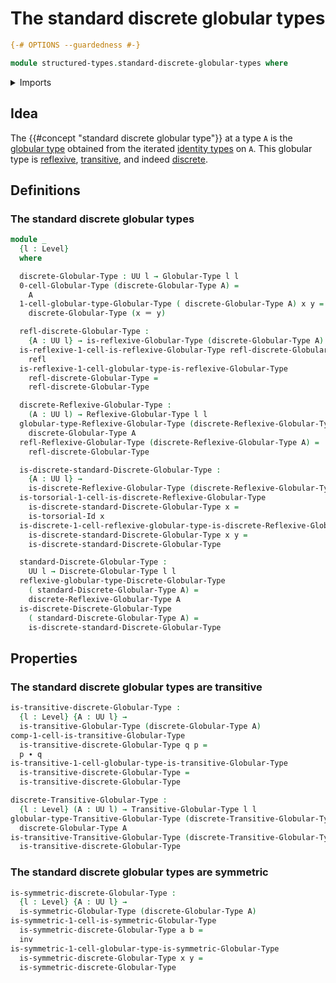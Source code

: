 # The standard discrete globular types

```agda
{-# OPTIONS --guardedness #-}

module structured-types.standard-discrete-globular-types where
```

<details><summary>Imports</summary>

```agda
open import foundation.identity-types
open import foundation.torsorial-type-families
open import foundation.universe-levels

open import structured-types.discrete-globular-types
open import structured-types.globular-types
open import structured-types.reflexive-globular-types
open import structured-types.symmetric-globular-types
open import structured-types.transitive-globular-types
```

</details>

## Idea

The {{#concept "standard discrete globular type"}} at a type `A` is the
[globular type](structured-types.globular-types.md) obtained from the iterated
[identity types](foundation-core.identity-types.md) on `A`. This globular type
is [reflexive](structured-types.reflexive-globular-types.md),
[transitive](structured-types.transitive-globular-types.md), and indeed
[discrete](structured-types.discrete-globular-types.md).

## Definitions

### The standard discrete globular types

```agda
module _
  {l : Level}
  where

  discrete-Globular-Type : UU l → Globular-Type l l
  0-cell-Globular-Type (discrete-Globular-Type A) =
    A
  1-cell-globular-type-Globular-Type ( discrete-Globular-Type A) x y =
    discrete-Globular-Type (x ＝ y)

  refl-discrete-Globular-Type :
    {A : UU l} → is-reflexive-Globular-Type (discrete-Globular-Type A)
  is-reflexive-1-cell-is-reflexive-Globular-Type refl-discrete-Globular-Type x =
    refl
  is-reflexive-1-cell-globular-type-is-reflexive-Globular-Type
    refl-discrete-Globular-Type =
    refl-discrete-Globular-Type

  discrete-Reflexive-Globular-Type :
    (A : UU l) → Reflexive-Globular-Type l l
  globular-type-Reflexive-Globular-Type (discrete-Reflexive-Globular-Type A) =
    discrete-Globular-Type A
  refl-Reflexive-Globular-Type (discrete-Reflexive-Globular-Type A) =
    refl-discrete-Globular-Type

  is-discrete-standard-Discrete-Globular-Type :
    {A : UU l} →
    is-discrete-Reflexive-Globular-Type (discrete-Reflexive-Globular-Type A)
  is-torsorial-1-cell-is-discrete-Reflexive-Globular-Type
    is-discrete-standard-Discrete-Globular-Type x =
    is-torsorial-Id x
  is-discrete-1-cell-reflexive-globular-type-is-discrete-Reflexive-Globular-Type
    is-discrete-standard-Discrete-Globular-Type x y =
    is-discrete-standard-Discrete-Globular-Type

  standard-Discrete-Globular-Type :
    UU l → Discrete-Globular-Type l l
  reflexive-globular-type-Discrete-Globular-Type
    ( standard-Discrete-Globular-Type A) =
    discrete-Reflexive-Globular-Type A
  is-discrete-Discrete-Globular-Type
    ( standard-Discrete-Globular-Type A) =
    is-discrete-standard-Discrete-Globular-Type
```

## Properties

### The standard discrete globular types are transitive

```agda
is-transitive-discrete-Globular-Type :
  {l : Level} {A : UU l} →
  is-transitive-Globular-Type (discrete-Globular-Type A)
comp-1-cell-is-transitive-Globular-Type
  is-transitive-discrete-Globular-Type q p =
  p ∙ q
is-transitive-1-cell-globular-type-is-transitive-Globular-Type
  is-transitive-discrete-Globular-Type =
  is-transitive-discrete-Globular-Type

discrete-Transitive-Globular-Type :
  {l : Level} (A : UU l) → Transitive-Globular-Type l l
globular-type-Transitive-Globular-Type (discrete-Transitive-Globular-Type A) =
  discrete-Globular-Type A
is-transitive-Transitive-Globular-Type (discrete-Transitive-Globular-Type A) =
  is-transitive-discrete-Globular-Type
```

### The standard discrete globular types are symmetric

```agda
is-symmetric-discrete-Globular-Type :
  {l : Level} {A : UU l} →
  is-symmetric-Globular-Type (discrete-Globular-Type A)
is-symmetric-1-cell-is-symmetric-Globular-Type
  is-symmetric-discrete-Globular-Type a b =
  inv
is-symmetric-1-cell-globular-type-is-symmetric-Globular-Type
  is-symmetric-discrete-Globular-Type x y =
  is-symmetric-discrete-Globular-Type
```

